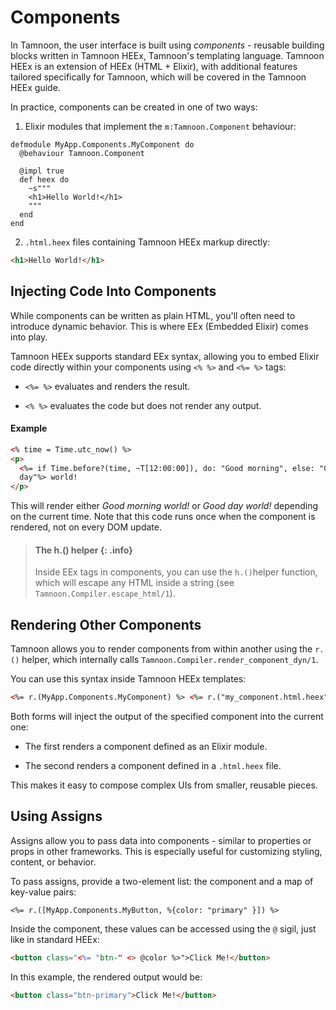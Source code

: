 # Components

In Tamnoon, the user interface is built using _components_ - reusable building blocks written in Tamnoon HEEx, Tamnoon's templating language.
Tamnoon HEEx is an extension of HEEx (HTML + Elixir), with additional features tailored specifically for Tamnoon, which will be covered in the Tamnoon HEEx guide.

In practice, components can be created in one of two ways:

1. Elixir modules that implement the `m:Tamnoon.Component` behaviour:

```
defmodule MyApp.Components.MyComponent do
  @behaviour Tamnoon.Component

  @impl true
  def heex do
    ~s"""
    <h1>Hello World!</h1>
    """
  end
end
```

2. `.html.heex` files containing Tamnoon HEEx markup directly:

```html
<h1>Hello World!</h1>
```

## Injecting Code Into Components

While components can be written as plain HTML, you'll often need to introduce dynamic behavior. This is where EEx (Embedded Elixir) comes into play.

Tamnoon HEEx supports standard EEx syntax, allowing you to embed Elixir code directly within your components using `<% %>` and `<%= %>` tags:

- `<%= %>` evaluates and renders the result.

- `<% %>` evaluates the code but does not render any output.

#### Example

```html
<% time = Time.utc_now() %>
<p>
  <%= if Time.before?(time, ~T[12:00:00]), do: "Good morning", else: "Good
  day"%> world!
</p>
```

This will render either _Good morning world!_ or _Good day world!_ depending on the current time.
Note that this code runs once when the component is rendered, not on every DOM update.

> #### The h.() helper {: .info}
>
> Inside EEx tags in components, you can use the `h.()`helper function, which will escape any HTML inside a string (see `Tamnoon.Compiler.escape_html/1`).

## Rendering Other Components

Tamnoon allows you to render components from within another using the `r.()` helper, which internally calls `Tamnoon.Compiler.render_component_dyn/1`.

You can use this syntax inside Tamnoon HEEx templates:

```html
<%= r.(MyApp.Components.MyComponent) %> <%= r.("my_component.html.heex") %>
```

Both forms will inject the output of the specified component into the current one:

- The first renders a component defined as an Elixir module.

- The second renders a component defined in a `.html.heex` file.

This makes it easy to compose complex UIs from smaller, reusable pieces.

## Using Assigns

Assigns allow you to pass data into components - similar to properties or props in other frameworks. This is especially useful for customizing styling, content, or behavior.

To pass assigns, provide a two-element list: the component and a map of key-value pairs:

```
<%= r.([MyApp.Components.MyButton, %{color: "primary" }]) %>
```

Inside the component, these values can be accessed using the `@` sigil, just like in standard HEEx:

```html
<button class="<%= "btn-" <> @color %>">Click Me!</button>
```

In this example, the rendered output would be:

```html
<button class="btn-primary">Click Me!</button>
```
